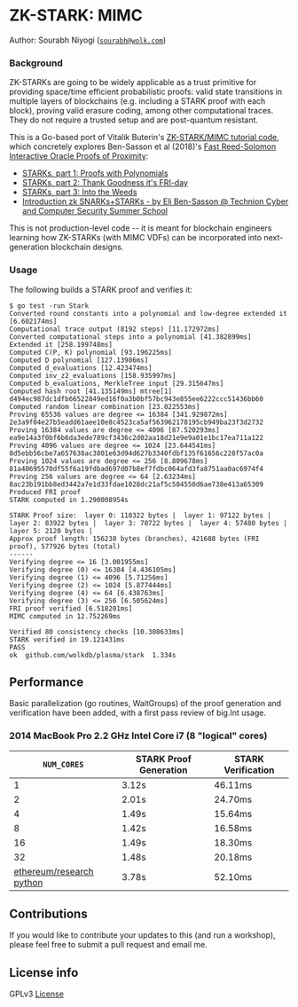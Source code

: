 # ZK-STARK: MIMC

Author: Sourabh Niyogi ([`sourabh@wolk.com`](mailto:sourabh@wolk.com))

### Background

ZK-STARKs are going to be widely applicable as a trust primitive for providing space/time efficient probabilistic proofs: valid state transitions in multiple layers of blockchains (e.g. including a STARK proof with each block), proving valid erasure coding, among other computational traces.   They do not require a trusted setup and are post-quantum resistant.

This is a Go-based port of Vitalik Buterin's [ZK-STARK/MIMC tutorial code](https://github.com/ethereum/research/tree/master/mimc_stark),
which concretely explores Ben-Sasson et al (2018)'s [Fast Reed-Solomon Interactive Oracle Proofs of Proximity](https://eccc.weizmann.ac.il/report/2017/134/):

* [STARKs, part 1: Proofs with Polynomials](https://vitalik.ca/general/2017/11/09/starks_part_1.html)
* [STARKs, part 2: Thank Goodness it's FRI-day](https://vitalik.ca/general/2017/11/22/starks_part_2.html)
* [STARKs, part 3: Into the Weeds](https://vitalik.ca/general/2018/07/21/starks_part_3.html)
* [Introduction zk SNARKs+STARKs - by Eli Ben-Sasson @ Technion Cyber and Computer Security Summer School](https://youtu.be/VUN35BC11Qw?t=20m7s)

This is not production-level code -- it is meant for blockchain engineers learning how ZK-STARKs (with MIMC VDFs) can be incorporated into next-generation blockchain designs.

### Usage

The following builds a STARK proof and verifies it:

```
$ go test -run Stark
Converted round constants into a polynomial and low-degree extended it [6.602174ms]
Computational trace output (8192 steps) [11.172972ms]
Converted computational steps into a polynomial [41.382899ms]
Extended it [258.199748ms]
Computed C(P, K) polynomial [93.196225ms]
Computed D polynomial [127.13986ms]
Computed d_evaluations [12.423474ms]
Computed inv_z2_evaluations [158.935997ms]
Computed b_evaluations, MerkleTree input [29.315647ms]
Computed hash root [41.135149ms] mtree[1] d494ec987dc1dfb66522849ed16f0a3b0bf57bc943e855ee6222ccc51436bb60
Computed random linear combination [23.022553ms]
Proving 65536 values are degree <= 16384 [341.929872ms] 2e3a9f04e27b5eadd61aee10e8c4523ca5af563962178195cb949ba23f3d2732
Proving 16384 values are degree <= 4096 [87.520293ms] ea9e14a3f0bf6b6da3ede789cf3436c2d02aa18d21e9e9a01e1bc17ea711a122
Proving 4096 values are degree <= 1024 [23.644541ms] 8d5ebb56cbe7a657638ac3801e63d94d627b3340fdbf135f61656c228f57ac0a
Proving 1024 values are degree <= 256 [8.809678ms] 81a40695570df55f6a19fdbad697d07b8ef7fdbc064afd3fa8751aa0ac6974f4
Proving 256 values are degree <= 64 [2.63234ms] 8ac23b191bb8ed3442a7e1d33fdae1028dc21af5c584550d6ae738e413a65309
Produced FRI proof
STARK computed in 1.290008954s

STARK Proof size:  layer 0: 110322 bytes |  layer 1: 97122 bytes |  layer 2: 83922 bytes |  layer 3: 70722 bytes |  layer 4: 57480 bytes |  layer 5: 2120 bytes |
Approx proof length: 156238 bytes (branches), 421688 bytes (FRI proof), 577926 bytes (total)
------
Verifying degree <= 16 [3.001955ms]
Verifying degree (0) <= 16384 [4.436105ms]
Verifying degree (1) <= 4096 [5.71256ms]
Verifying degree (2) <= 1024 [5.877444ms]
Verifying degree (4) <= 64 [6.438763ms]
Verifying degree (3) <= 256 [6.505624ms]
FRI proof verified [6.518201ms]
MIMC computed in 12.752269ms

Verified 80 consistency checks [10.308633ms]
STARK verified in 19.121431ms
PASS
ok	github.com/wolkdb/plasma/stark	1.334s
```

## Performance

Basic parallelization (go routines, WaitGroups) of the proof generation and verification have been added, with a first pass review of big.Int usage.  

### 2014 MacBook Pro 2.2 GHz Intel Core i7 (8 "logical" cores)

| `NUM_CORES` | STARK Proof Generation | STARK Verification |
| --- | --- | --- |
| 1 | 3.12s | 46.11ms |
| 2 | 2.01s | 24.70ms |
| 4 | 1.49s | 15.64ms |
| 8 | 1.42s | 16.58ms |
| 16 | 1.49s | 18.30ms |
| 32 | 1.48s | 20.18ms |
| [ethereum/research python](https://github.com/ethereum/research/tree/master/mimc_stark) | 3.78s | 52.10ms |

## Contributions

If you would like to contribute your updates to this (and run a workshop), please feel free to submit a pull request and email me.

## License info

GPLv3 [License](stark/LICENSE.md)
